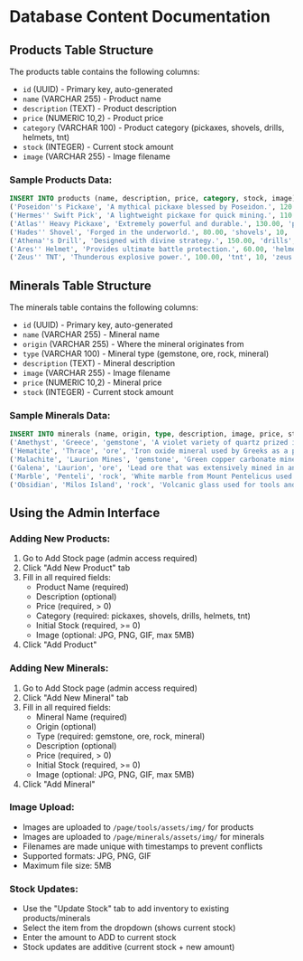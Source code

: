 # Database Content Documentation

## Products Table Structure
The products table contains the following columns:
- `id` (UUID) - Primary key, auto-generated
- `name` (VARCHAR 255) - Product name 
- `description` (TEXT) - Product description
- `price` (NUMERIC 10,2) - Product price
- `category` (VARCHAR 100) - Product category (pickaxes, shovels, drills, helmets, tnt)
- `stock` (INTEGER) - Current stock amount
- `image` (VARCHAR 255) - Image filename

### Sample Products Data:
```sql
INSERT INTO products (name, description, price, category, stock, image) VALUES
('Poseidon''s Pickaxe', 'A mythical pickaxe blessed by Poseidon.', 120.00, 'pickaxes', 10, 'pos.jpg'),
('Hermes'' Swift Pick', 'A lightweight pickaxe for quick mining.', 110.00, 'pickaxes', 10, 'Hermes.jpg'),
('Atlas'' Heavy Pickaxe', 'Extremely powerful and durable.', 130.00, 'pickaxes', 10, 'Atlas.jpg'),
('Hades'' Shovel', 'Forged in the underworld.', 80.00, 'shovels', 10, 'Hades.jpg'),
('Athena''s Drill', 'Designed with divine strategy.', 150.00, 'drills', 10, 'athena.jpg'),
('Ares'' Helmet', 'Provides ultimate battle protection.', 60.00, 'helmets', 10, 'ares.jpg'),
('Zeus'' TNT', 'Thunderous explosive power.', 100.00, 'tnt', 10, 'zeus.jpg');
```

## Minerals Table Structure
The minerals table contains the following columns:
- `id` (UUID) - Primary key, auto-generated
- `name` (VARCHAR 255) - Mineral name
- `origin` (VARCHAR 255) - Where the mineral originates from
- `type` (VARCHAR 100) - Mineral type (gemstone, ore, rock, mineral)
- `description` (TEXT) - Mineral description
- `image` (VARCHAR 255) - Image filename
- `price` (NUMERIC 10,2) - Mineral price
- `stock` (INTEGER) - Current stock amount

### Sample Minerals Data:
```sql
INSERT INTO minerals (name, origin, type, description, image, price, stock) VALUES
('Amethyst', 'Greece', 'gemstone', 'A violet variety of quartz prized in ancient Greece.', 'amethyst.jpg', 100.00, 10),
('Hematite', 'Thrace', 'ore', 'Iron oxide mineral used by Greeks as a pigment.', 'hematite.jpg', 80.00, 10),
('Malachite', 'Laurion Mines', 'gemstone', 'Green copper carbonate mineral used in ancient Greek jewelry and paint.', 'malachite.jpg', 120.00, 10),
('Galena', 'Laurion', 'ore', 'Lead ore that was extensively mined in ancient Greece.', 'galena.jpg', 90.00, 10),
('Marble', 'Penteli', 'rock', 'White marble from Mount Pentelicus used in the Parthenon.', 'marble.jpg', 200.00, 5),
('Obsidian', 'Milos Island', 'rock', 'Volcanic glass used for tools and weapons.', 'obsidian.jpg', 75.00, 15);
```

## Using the Admin Interface

### Adding New Products:
1. Go to Add Stock page (admin access required)
2. Click "Add New Product" tab
3. Fill in all required fields:
   - Product Name (required)
   - Description (optional)
   - Price (required, > 0)
   - Category (required: pickaxes, shovels, drills, helmets, tnt)
   - Initial Stock (required, >= 0)
   - Image (optional: JPG, PNG, GIF, max 5MB)
4. Click "Add Product"

### Adding New Minerals:
1. Go to Add Stock page (admin access required)
2. Click "Add New Mineral" tab
3. Fill in all required fields:
   - Mineral Name (required)
   - Origin (optional)
   - Type (required: gemstone, ore, rock, mineral)
   - Description (optional)
   - Price (required, > 0)
   - Initial Stock (required, >= 0)
   - Image (optional: JPG, PNG, GIF, max 5MB)
4. Click "Add Mineral"

### Image Upload:
- Images are uploaded to `/page/tools/assets/img/` for products
- Images are uploaded to `/page/minerals/assets/img/` for minerals
- Filenames are made unique with timestamps to prevent conflicts
- Supported formats: JPG, PNG, GIF
- Maximum file size: 5MB

### Stock Updates:
- Use the "Update Stock" tab to add inventory to existing products/minerals
- Select the item from the dropdown (shows current stock)
- Enter the amount to ADD to current stock
- Stock updates are additive (current stock + new amount)
